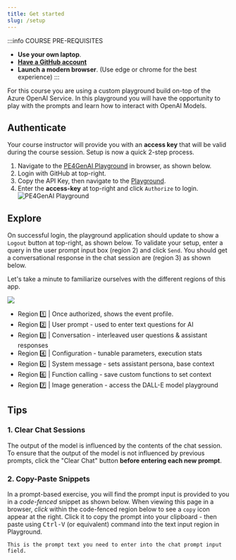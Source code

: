 ```yaml
---
title: Get started
slug: /setup
---
```


:::info COURSE PRE-REQUISITES
 - **Use your own laptop**. 
 - **[Have a GitHub account](https://github.com/)**
 - **Launch a modern browser**. (Use edge or chrome for the best experience)
:::

For this course you are using a custom playground build on-top of the Azure OpenAI Service. In this playground you will have the opportunity to play with the prompts and learn how to interact with OpenAI Models.


## Authenticate

Your course instructor will provide you with an **access key** that will be valid during the course session. Setup is now a quick 2-step process. 
 1. Navigate to the [PE4GenAI Playground](https://polite-ground-030dc3103.4.azurestaticapps.net/event/631a-5f5a) in browser, as shown below. 
 2. Login with GitHub at top-right.
 3. Copy the API Key, then navigate to the [Playground](https://polite-ground-030dc3103.4.azurestaticapps.net/).
 4. Enter the **access-key** at top-right and click `Authorize` to login.
    ![PE4GenAI Playground](./images/aitour-playground-chat.png) 


## Explore
On successful login, the playground application should update to show a `Logout` button at top-right, as shown below. To validate your setup, enter a query in the user prompt input box (region 2) and click `Send`. You should get a conversational response in the chat session are (region 3) as shown below.

Let's take a minute to familiarize ourselves with the different regions of this app.

![](./images/aitour-playground-regions.png)

- Region 1️⃣ | Once authorized, shows the event profile.
- Region 2️⃣ | User prompt - used to enter text questions for AI
- Region 3️⃣ | Conversation - interleaved user questions & assistant responses
- Region 4️⃣ | Configuration - tunable parameters, execution stats
- Region 5️⃣ | System message - sets assistant persona, base context
- Region 6️⃣ | Function calling - save custom functions to set context
- Region 7️⃣ | Image generation - access the DALL-E model playground 


## Tips

### 1. Clear Chat Sessions

The output of the model is influenced by the contents of the chat session. To ensure that the output of the model is not influenced by previous prompts, click the "Clear Chat" button **before entering each new prompt**.

### 2. Copy-Paste Snippets

In a prompt-based exercise, you will find the prompt input is  provided to you in a _code-fenced_ snippet as shown below. When viewing this page in a browser, _click_ within the code-fenced region below to see a `copy` icon appear at the right. Click it to copy the prompt into your clipboard - then paste using <kbd>Ctrl-V</kbd> (or equivalent) command into the text input region in Playground.

```text
This is the prompt text you need to enter into the chat prompt input field.
```